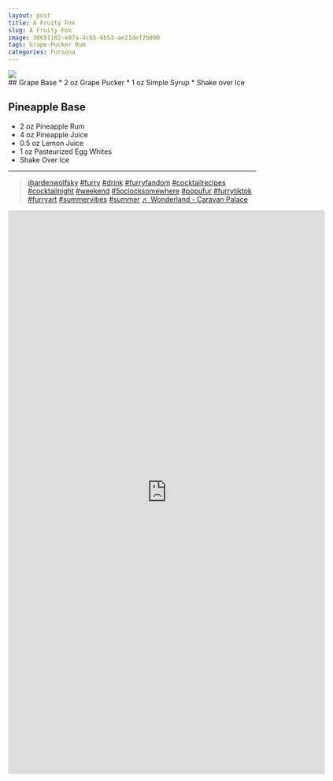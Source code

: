 ```yaml
--- 
layout: post
title: A Fruity Fox
slug: A Fruity Fox
image: 30651182-e07a-4c65-6b53-ae21def2b000
tags: Grape-Pucker Rum
categories: Fursona
---
```

<div class="drink-image-post"><img src="{{ site.cdn }}{{ page.image }}/public"></div>
## Grape Base
* 2 oz Grape Pucker
* 1 oz Simple Syrup
* Shake over Ice

## Pineapple Base
* 2 oz Pineapple Rum
* 4 oz Pineapple Juice
* 0.5 oz Lemon Juice
* 1 oz Pasteurized Egg Whites
* Shake Over Ice

<hr>

<div class="drink-media">
<blockquote class="tiktok-embed" cite="https://www.tiktok.com/@ardenwolfsky/video/7133988946131864875" data-video-id="7133988946131864875" style="max-width: 605px;min-width: 325px;"> <section> <a target="_blank" title="@ardenwolfsky" href="https://www.tiktok.com/@ardenwolfsky?refer=embed" rel="noopener">@ardenwolfsky</a> <a title="furry" target="_blank" href="https://www.tiktok.com/tag/furry?refer=embed" rel="noopener">#furry</a> <a title="drink" target="_blank" href="https://www.tiktok.com/tag/drink?refer=embed" rel="noopener">#drink</a> <a title="furryfandom" target="_blank" href="https://www.tiktok.com/tag/furryfandom?refer=embed" rel="noopener">#furryfandom</a> <a title="cocktailrecipes" target="_blank" href="https://www.tiktok.com/tag/cocktailrecipes?refer=embed" rel="noopener">#cocktailrecipes</a> <a title="cocktailnight" target="_blank" href="https://www.tiktok.com/tag/cocktailnight?refer=embed" rel="noopener">#cocktailnight</a> <a title="weekend" target="_blank" href="https://www.tiktok.com/tag/weekend?refer=embed" rel="noopener">#weekend</a> <a title="5oclocksomewhere" target="_blank" href="https://www.tiktok.com/tag/5oclocksomewhere?refer=embed" rel="noopener">#5oclocksomewhere</a> <a title="popufur" target="_blank" href="https://www.tiktok.com/tag/popufur?refer=embed" rel="noopener">#popufur</a> <a title="furrytiktok" target="_blank" href="https://www.tiktok.com/tag/furrytiktok?refer=embed" rel="noopener">#furrytiktok</a> <a title="furryart" target="_blank" href="https://www.tiktok.com/tag/furryart?refer=embed" rel="noopener">#furryart</a> <a title="summervibes" target="_blank" href="https://www.tiktok.com/tag/summervibes?refer=embed" rel="noopener">#summervibes</a> <a title="summer" target="_blank" href="https://www.tiktok.com/tag/summer?refer=embed" rel="noopener">#summer</a> <a target="_blank" title="♬ Wonderland - Caravan Palace" href="https://www.tiktok.com/music/Wonderland-6720901589793507329?refer=embed" rel="noopener">♬ Wonderland - Caravan Palace</a> </section> </blockquote> <script async="" src="https://www.tiktok.com/embed.js"></script>

<div class="youtube-iframe"><iframe width="643" height="1143" src="https://www.youtube.com/embed/P5V4DmHV7ZE" title="" frameborder="0" allow="accelerometer; autoplay; clipboard-write; encrypted-media; gyroscope; picture-in-picture; web-share" allowfullscreen></iframe></div>
</div>
